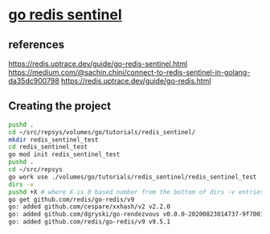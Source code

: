 # **[go redis sentinel](https://redis.uptrace.dev/guide/go-redis-sentinel.html)**

## references

<https://redis.uptrace.dev/guide/go-redis-sentinel.html>
<https://medium.com/@sachin.chini/connect-to-redis-sentinel-in-golang-da35dc900798>
<https://redis.uptrace.dev/guide/go-redis.html>

## Creating the project

```bash
pushd .
cd ~/src/repsys/volumes/go/tutorials/redis_sentinel/
mkdir redis_sentinel_test
cd redis_sentinel_test
go mod init redis_sentinel_test
pushd .
cd ~/src/repsys
go work use ./volumes/go/tutorials/redis_sentinel/redis_sentinel_test
dirs -v
pushd +X # where X is 0 based number from the bottom of dirs -v entries
go get github.com/redis/go-redis/v9
go: added github.com/cespare/xxhash/v2 v2.2.0
go: added github.com/dgryski/go-rendezvous v0.0.0-20200823014737-9f7001d12a5f
go: added github.com/redis/go-redis/v9 v9.5.1

```
